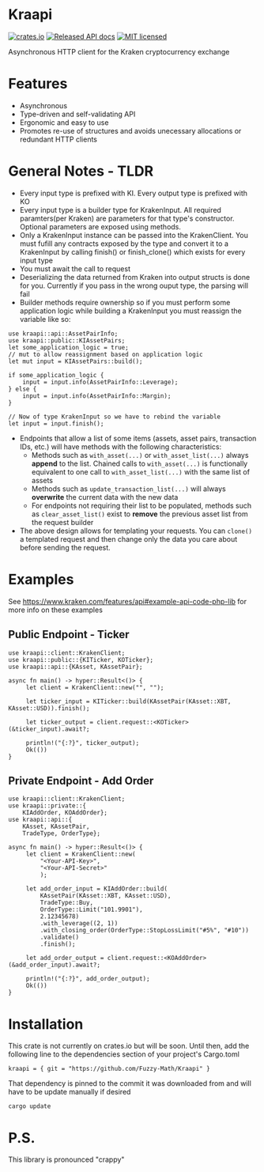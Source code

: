 # Kraapi
[![crates.io](http://meritbadge.herokuapp.com/Kraapi)](https://crates.io/crates/Kraapi)
[![Released API docs](https://docs.rs/Kraapi/badge.svg)](https://docs.rs/Kraapi)
[![MIT licensed](https://img.shields.io/badge/license-MIT-blue.svg)](./LICENSE)

Asynchronous HTTP client for the Kraken cryptocurrency exchange

# Features

- Asynchronous
- Type-driven and self-validating API
- Ergonomic and easy to use
- Promotes re-use of structures and avoids unecessary allocations or redundant HTTP clients

# General Notes - TLDR

- Every input type is prefixed with KI. Every output type is prefixed with KO
- Every input type is a builder type for KrakenInput. All required paramters(per Kraken) are
  parameters for that type's constructor. Optional parameters are exposed using methods.
- Only a KrakenInput instance can be passed into the KrakenClient. You must fufill any
  contracts exposed by the type and convert it to a KrakenInput by calling finish() or
  finish_clone() which exists for every input type
- You must await the call to request
- Deserializing the data returned from Kraken into output structs is done for you. Currently if
  you pass in the wrong ouput type, the parsing will fail
- Builder methods require ownership so if you must perform some application logic while
  building a KrakenInput you must reassign the variable like so:
```
use kraapi::api::AssetPairInfo;
use kraapi::public::KIAssetPairs;
let some_application_logic = true;
// mut to allow reassignment based on application logic
let mut input = KIAssetPairs::build();

if some_application_logic {
    input = input.info(AssetPairInfo::Leverage);
} else {
    input = input.info(AssetPairInfo::Margin);
}

// Now of type KrakenInput so we have to rebind the variable
let input = input.finish();
```
- Endpoints that allow a list of some items (assets, asset pairs, transaction IDs, etc.) will
  have methods with the following characteristics:
   - Methods such as `with_asset(...)` or `with_asset_list(...)` always
    **append** to the list. Chained calls to `with_asset(...)` is functionally equivalent to one call
    to `with_asset_list(...)` with the same list of assets
  - Methods such as `update_transaction_list(...)` will always **overwrite** the current data with 
    the new data
  - For endpoints not requiring their list to be populated, methods such as
    `clear_asset_list()` exist to **remove** the previous asset list from the request builder
- The above design allows for templating your requests. You can `clone()` a templated request 
  and then change only the data you care about before sending the request. 
# Examples 
See <https://www.kraken.com/features/api#example-api-code-php-lib> for more info on these
examples

## Public Endpoint - Ticker
```
use kraapi::client::KrakenClient;
use kraapi::public::{KITicker, KOTicker};
use kraapi::api::{KAsset, KAssetPair};

async fn main() -> hyper::Result<()> {
	 let client = KrakenClient::new("", "");

	 let ticker_input = KITicker::build(KAssetPair(KAsset::XBT, KAsset::USD)).finish();

	 let ticker_output = client.request::<KOTicker>(&ticker_input).await?;

	 println!("{:?}", ticker_output);
	 Ok(())
}
```
## Private Endpoint - Add Order
```
use kraapi::client::KrakenClient;
use kraapi::private::{
    KIAddOrder, KOAddOrder};
use kraapi::api::{
    KAsset, KAssetPair,
    TradeType, OrderType};

async fn main() -> hyper::Result<()> {
	 let client = KrakenClient::new(
	     "<Your-API-Key>", 
	     "<Your-API-Secret>"
	     );

	 let add_order_input = KIAddOrder::build(
	     KAssetPair(KAsset::XBT, KAsset::USD),
	     TradeType::Buy,
	     OrderType::Limit("101.9901"),
	     2.12345678)
	     .with_leverage((2, 1))
	     .with_closing_order(OrderType::StopLossLimit("#5%", "#10"))
	     .validate()
	     .finish();

	 let add_order_output = client.request::<KOAddOrder>(&add_order_input).await?;

	 println!("{:?}", add_order_output);
	 Ok(())
}
```
# Installation
This crate is not currently on crates.io but will be soon. Until then, add the following line to the dependencies section of your project's Cargo.toml
```
kraapi = { git = "https://github.com/Fuzzy-Math/Kraapi" }
```
That dependency is pinned to the commit it was downloaded from and will have to be update manually if desired
```
cargo update
```
# P.S.
This library is pronounced "crappy"
